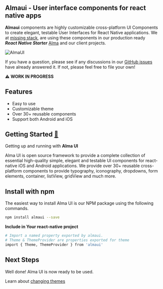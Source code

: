 ## Almaui - User interface components for react native apps
**Almaui** components are highly customizable cross-platform UI Components
to create elegant, testable User Interfaces for React Native applications. We at [missing stack](https://github.com/missingstack), are using these components in our production ready ***React Native Starter*** [Alma](https://github.com/missingstack/alma) and our client projects.

<img src="https://github.com/missingstack/almaui-starter/blob/master/assets/Almaui.png?raw=true" alt="AlmaUI" />


If you have a question, please see if any discussions in our
[GitHub issues](https://github.com/missingstack/almaui/issues) have already answered it.
If not, please feel free to file your own!

:warning: **WORK IN PROGRESS**

## Features
  - Easy to use
  - Customizable theme
  - Over 30+ reusable components
  - Support both Android and iOS
  

## Getting Started [🔗](https://github.com/missingstack/almaui/wiki/Getting-started)
Getting up and running with **Alma UI**

Alma UI is open source framework to provide a complete collection of essential high-quality simple, elegant and testable UI components for react-native iOS and Android applications. We provide over 30+ reusable cross-platform components to provide typography, iconography, dropdowns, form elements, container, listView, gridView and much more.



## Install with npm
The easiest way to install Alma UI is our NPM package using the following commands.
```bash
npm install almaui --save 
```
**Include in Your react-native project**
```bash
# Import a named property exported by almaui.
# Theme & ThemeProvider are properties exported for theme
import { Theme, ThemeProvider } from 'almaui'
```


## Next Steps
Well done! Alma UI is now ready to be used.

Learn about [changing themes](https://github.com/missingstack/almaui/wiki/Theme)

